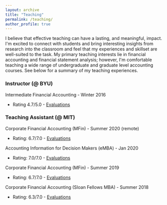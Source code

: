 ```yaml
---
layout: archive
title: "Teaching"
permalink: /teaching/
author_profile: true
---
```


I believe that effective teaching can have a lasting, and meaningful, impact. I'm excited to connect with students and bring interesting insights from research into the classroom and feel that my experiences and skillset are well-suited to the task. My primary teaching interests lie in financial accounting and financial statement analysis; however, I'm comfortable teaching a wide range of undergraduate and graduate level accounting courses. See below for a summary of my teaching experiences.

### Instructor (@ BYU)

<!-- #### BYU -->
Intermediate Financial Accounting - Winter 2016
* Rating 4.7/5.0 - <a href = "https://drive.google.com/file/d/1170qEMopa7KySu7QpVusL-SS_cQxxWPC/view?usp=sharing" target="_blank">Evaluations</a>
<!-- * <a href = "https://drive.google.com/file/d/1170qEMopa7KySu7QpVusL-SS_cQxxWPC/view?usp=sharing" target="_blank">Evaluations</a> -->

### Teaching Assistant (@ MIT)

<!-- #### MIT -->

Corporate Financial Accounting (MFin) - Summer 2020 (remote)
* Rating: 6.7/7.0 - <a href = "https://drive.google.com/file/d/1ugVlhgS-h3B-n4h_OAWU5ADt9_nPPUfo/view?usp=sharing" target="_blank">Evaluations</a>
<!-- * <a href = "https://drive.google.com/file/d/1ugVlhgS-h3B-n4h_OAWU5ADt9_nPPUfo/view?usp=sharing" target="_blank">Evaluations</a> -->

Accounting Information for Decision Makers (eMBA) - Jan 2020
* Rating: 7.0/7.0 - <a href = "https://drive.google.com/file/d/1nydfB9YasHY0hRnOXlDJ5pOQjZOHQhx9/view?usp=sharing" target="_blank">Evaluations</a>
<!-- * <a href = "https://drive.google.com/file/d/1nydfB9YasHY0hRnOXlDJ5pOQjZOHQhx9/view?usp=sharing" target="_blank">Evaluations</a> -->

Corporate Financial Accounting (MFin) - Summer 2019
* Rating: 6.7/7.0 - <a href = "https://drive.google.com/file/d/1JfqrTXgNekLXtOVmnzQ9KUbLgF3hw0Kh/view?usp=sharing" target="_blank">Evaluations</a>
<!-- * <a href = "https://drive.google.com/file/d/1JfqrTXgNekLXtOVmnzQ9KUbLgF3hw0Kh/view?usp=sharing" target="_blank">Evaluations</a> -->
  
Corporate Financial Accounting (Sloan Fellows MBA) - Summer 2018
* Rating: 6.3/7.0 - <a href = "https://drive.google.com/file/d/15JgASd2RqxxuUH0TKqKTbu3r029HEobx/view?usp=sharing" target="_blank">Evaluations</a>
<!-- * <a href = "https://drive.google.com/file/d/15JgASd2RqxxuUH0TKqKTbu3r029HEobx/view?usp=sharing" target="_blank">Evaluations</a> -->
 
<!--#### BYU
Introduction to Accounting (undergrad) - 2015 - 2017

Intermediate Financial Accounting (undergrad) - 2015 - 2017

### Course Development
MITx Financial Accounting (online) -->
